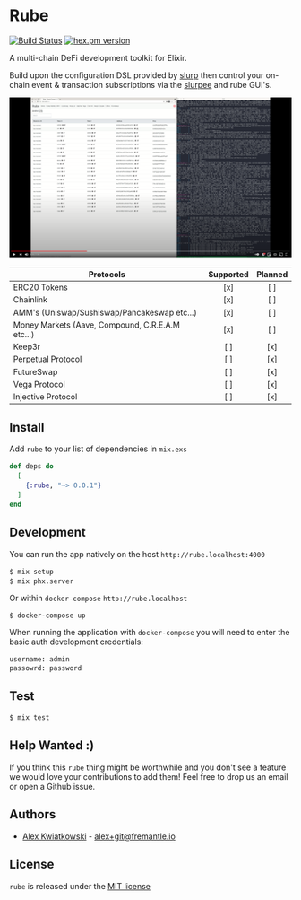 # Rube

[![Build Status](https://github.com/fremantle-industries/rube/workflows/test/badge.svg?branch=main)](https://github.com/fremantle-industries/rube/actions?query=workflow%3Atest)
[![hex.pm version](https://img.shields.io/hexpm/v/rube.svg?style=flat)](https://hex.pm/packages/rube)

A multi-chain DeFi development toolkit for Elixir.

Build upon the configuration DSL provided by [slurp](https://github.com/fremantle-industries/slurp)
then control your on-chain event & transaction subscriptions via the [slurpee](https://github.com/fremantle-industries/slurpee)
and rube GUI's.

[![rube-poc-overview](./docs/rube-poc-overview-thumbnail.png)](https://youtu.be/f2phGFZrh80)

| Protocols                                        | Supported | Planned |
| ------------------------------------------------ | :-------: | :-----: |
| ERC20 Tokens                                     |    [x]    |   [ ]   |
| Chainlink                                        |    [x]    |   [ ]   |
| AMM's (Uniswap/Sushiswap/Pancakeswap etc...)     |    [x]    |   [ ]   |
| Money Markets (Aave, Compound, C.R.E.A.M etc...) |    [x]    |   [ ]   |
| Keep3r                                           |    [ ]    |   [x]   |
| Perpetual Protocol                               |    [ ]    |   [x]   |
| FutureSwap                                       |    [ ]    |   [x]   |
| Vega Protocol                                    |    [ ]    |   [x]   |
| Injective Protocol                               |    [ ]    |   [x]   |

## Install

Add `rube` to your list of dependencies in `mix.exs`

```elixir
def deps do
  [
    {:rube, "~> 0.0.1"}
  ]
end
```

## Development

You can run the app natively on the host `http://rube.localhost:4000`

```bash
$ mix setup
$ mix phx.server
```

Or within `docker-compose` `http://rube.localhost`

```
$ docker-compose up
```

When running the application with `docker-compose` you will need to enter the basic auth development credentials:

```
username: admin
passowrd: password
```

## Test

```bash
$ mix test
```

## Help Wanted :)

If you think this `rube` thing might be worthwhile and you don't see a feature
we would love your contributions to add them! Feel free to drop us an email or open
a Github issue.

## Authors

* [Alex Kwiatkowski](https://github.com/rupurt) - alex+git@fremantle.io

## License

`rube` is released under the [MIT license](./LICENSE.md)

